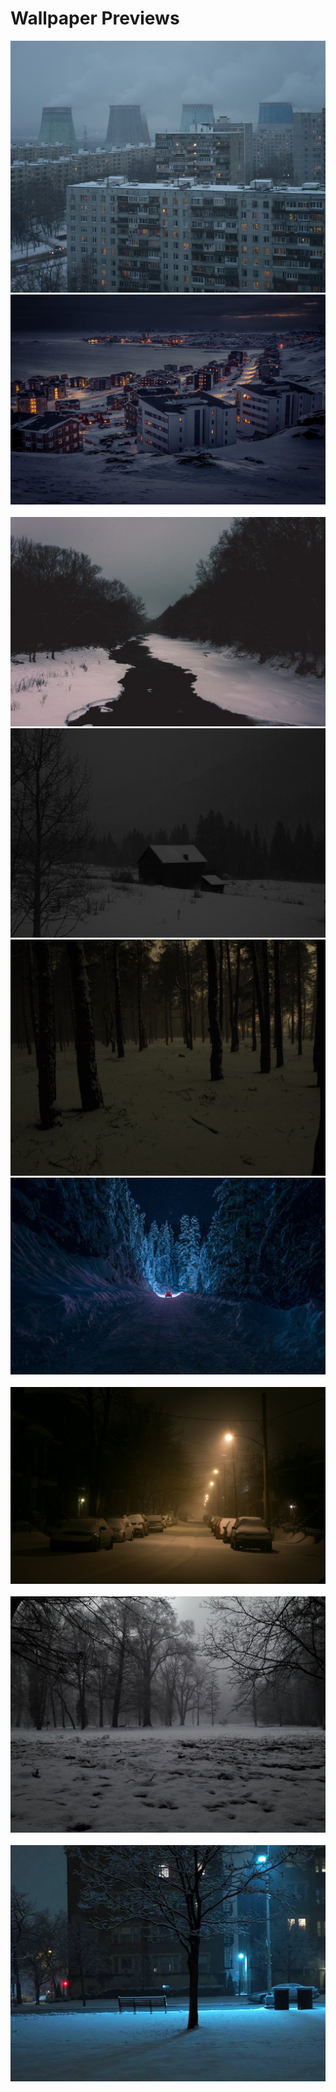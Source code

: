 # Wallpaper Previews

<img src="1737427908680164.png" alt=""/>
<img src="1737427964715510.png" alt=""/>
<img src="1737502879518787.png" alt=""/>
<img src="1737507070846029.png" alt=""/>
<img src="1737542894611239.png" alt=""/>
<img src="1737949018725720.png" alt=""/>
<img src="1737992993551640.png" alt=""/>
<img src="1738096865410917.png" alt=""/>
<img src="1738468371593872.png" alt=""/>
<img src="1738819313922175.png" alt=""/>
<img src="1740929905832263.png" alt=""/>
<img src="1742742876226911.png" alt=""/>
<img src="1746472006987980.png" alt=""/>
<img src="1749758970654492.png" alt=""/>
<img src="suburban-winter.png" alt=""/>
<img src="white-tree.png" alt=""/>
<img src="winter-city.png" alt=""/>
<img src="winter-tree.png" alt=""/>

